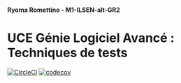 #### Ryoma Romettino - M1-ILSEN-alt-GR2

# UCE Génie Logiciel Avancé : Techniques de tests

[![CircleCI](https://dl.circleci.com/status-badge/img/circleci/5YNT2xZew1YhX4dNMNnpBt/XjPje96UhXgwGPgwiPpE5V/tree/master.svg?style=svg)](https://dl.circleci.com/status-badge/redirect/circleci/5YNT2xZew1YhX4dNMNnpBt/XjPje96UhXgwGPgwiPpE5V/tree/master) [![codecov](https://codecov.io/github/r-romettino/ceri-m1-techniques-de-test/graph/badge.svg?token=GDMJKV3FAH)](https://codecov.io/github/r-romettino/ceri-m1-techniques-de-test)